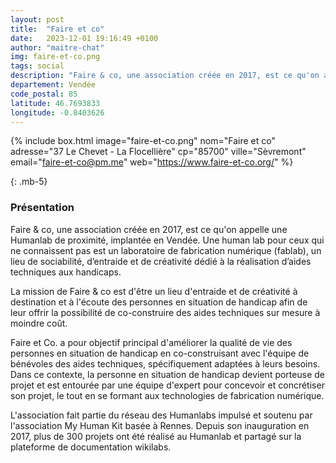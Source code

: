 ```yaml
---
layout: post
title:  "Faire et co"
date:   2023-12-01 19:16:49 +0100
author: "maitre-chat"
img: faire-et-co.png
tags: social
description: "Faire & co, une association créée en 2017, est ce qu'on appelle unn Humanlab de proximité, implanté en Vendée. Une human lab pour ceux qui ne connaissent pas est un laboratoire de fabrication numérique (fablab), un lieu de sociabilité, d’entraide et de créativité dédié à la réalisation d’aides techniques aux handicaps. La mission de Faire & co est d'être un lieu d'entraide et de créativité à destination et à l'écoute des personnes en situation de handicap afin de leur offrir la possibilité de co-construire des aides techniques sur mesure à moindre coût."
departement: Vendée
code_postal: 85
latitude: 46.7693833
longitude: -0.8403626
---
```


{% include box.html image="faire-et-co.png" nom="Faire et co" adresse="37 Le Chevet - La Flocellière" cp="85700" ville="Sèvremont" email="faire-et-co@pm.me" web="https://www.faire-et-co.org/" %}

{: .mb-5}

### Présentation


Faire & co, une association créée en 2017, est ce qu'on appelle une Humanlab de proximité, implantée en Vendée. Une human lab pour ceux qui ne connaissent pas est un laboratoire de fabrication numérique (fablab), un lieu de sociabilité, d’entraide et de créativité dédié à la réalisation d’aides techniques aux handicaps. 

La mission de Faire & co est d'être un lieu d'entraide et de créativité à destination et à l'écoute des personnes en situation de handicap afin de leur offrir la possibilité de co-construire des aides techniques sur mesure à moindre coût.

Faire et Co. a pour objectif principal d'améliorer la qualité de vie des personnes en situation de handicap en co-construisant avec l'équipe de bénévoles des aides techniques, spécifiquement adaptées à leurs besoins. Dans ce contexte, la personne en situation de handicap devient porteuse de projet et est entourée par une équipe d'expert pour concevoir et concrétiser son projet, le tout en se formant aux technologies de fabrication numérique. 

L'association fait partie du réseau des Humanlabs impulsé et soutenu par l'association My Human Kit basée à Rennes. Depuis son inauguration en 2017, plus de 300 projets ont été réalisé au Humanlab et partagé sur la plateforme de documentation wikilabs. 